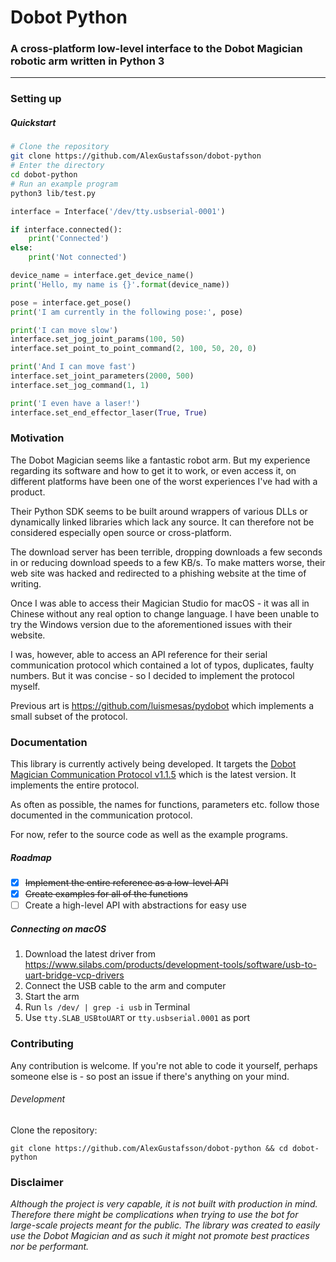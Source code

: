 # Dobot Python
### A cross-platform low-level interface to the Dobot Magician robotic arm written in Python 3
***

### Setting up

##### Quickstart

```Bash
# Clone the repository
git clone https://github.com/AlexGustafsson/dobot-python
# Enter the directory
cd dobot-python
# Run an example program
python3 lib/test.py
```

```python
interface = Interface('/dev/tty.usbserial-0001')

if interface.connected():
    print('Connected')
else:
    print('Not connected')

device_name = interface.get_device_name()
print('Hello, my name is {}'.format(device_name))

pose = interface.get_pose()
print('I am currently in the following pose:', pose)

print('I can move slow')
interface.set_jog_joint_params(100, 50)
interface.set_point_to_point_command(2, 100, 50, 20, 0)

print('And I can move fast')
interface.set_joint_parameters(2000, 500)
interface.set_jog_command(1, 1)

print('I even have a laser!')
interface.set_end_effector_laser(True, True)
```

### Motivation

The Dobot Magician seems like a fantastic robot arm. But my experience regarding its software and how to get it to work, or even access it, on different platforms have been one of the worst experiences I've had with a product.

Their Python SDK seems to be built around wrappers of various DLLs or dynamically linked libraries which lack any source. It can therefore not be considered especially open source or cross-platform.

The download server has been terrible, dropping downloads a few seconds in or reducing download speeds to a few KB/s. To make matters worse, their web site was hacked and redirected to a phishing website at the time of writing.

Once I was able to access their Magician Studio for macOS - it was all in Chinese without any real option to change language. I have been unable to try the Windows version due to the aforementioned issues with their website.

I was, however, able to access an API reference for their serial communication protocol which contained a lot of typos, duplicates, faulty numbers. But it was concise - so I decided to implement the protocol myself.

Previous art is https://github.com/luismesas/pydobot which implements a small subset of the protocol.

### Documentation

This library is currently actively being developed. It targets the [Dobot Magician Communication Protocol v1.1.5](https://download.dobot.cc/product-manual/dobot-magician/pdf/en/Dobot-Communication-Protocol-V1.1.5.pdf) which is the latest version. It implements the entire protocol.

As often as possible, the names for functions, parameters etc. follow those documented in the communication protocol.

For now, refer to the source code as well as the example programs.

##### Roadmap

* [x] <del>Implement the entire reference as a low-level API</del>
* [x] <del>Create examples for all of the functions</del>
* [ ] Create a high-level API with abstractions for easy use

##### Connecting on macOS

1. Download the latest driver from https://www.silabs.com/products/development-tools/software/usb-to-uart-bridge-vcp-drivers
2. Connect the USB cable to the arm and computer
3. Start the arm
4. Run `ls /dev/ | grep -i usb` in Terminal
5. Use `tty.SLAB_USBtoUART` or `tty.usbserial.0001` as port

### Contributing

Any contribution is welcome. If you're not able to code it yourself, perhaps someone else is - so post an issue if there's anything on your mind.

###### Development

Clone the repository:
```
git clone https://github.com/AlexGustafsson/dobot-python && cd dobot-python
```

### Disclaimer

_Although the project is very capable, it is not built with production in mind. Therefore there might be complications when trying to use the bot for large-scale projects meant for the public. The library was created to easily use the Dobot Magician and as such it might not promote best practices nor be performant._
